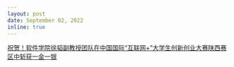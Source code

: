 ```yaml
---
layout: post
date: September 02, 2022
inline: true
---
```


<a href="https://mp.weixin.qq.com/s/dZpC4y6RBo94vjBKsnlEVw">祝贺！软件学院徐韬副教授团队在中国国际“互联网+”大学生创新创业大赛陕西赛区中斩获一金一银</a>
